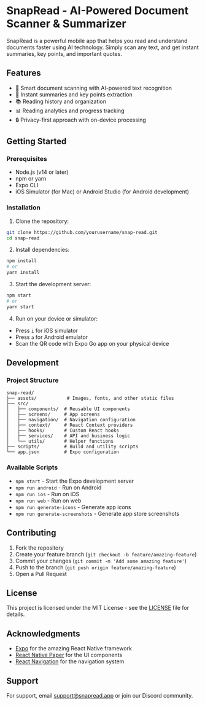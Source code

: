 # SnapRead - AI-Powered Document Scanner & Summarizer

SnapRead is a powerful mobile app that helps you read and understand documents faster using AI technology. Simply scan any text, and get instant summaries, key points, and important quotes.

## Features

- 📱 Smart document scanning with AI-powered text recognition
- 🤖 Instant summaries and key points extraction
- 📚 Reading history and organization
- 📊 Reading analytics and progress tracking
- 🔒 Privacy-first approach with on-device processing

## Getting Started

### Prerequisites

- Node.js (v14 or later)
- npm or yarn
- Expo CLI
- iOS Simulator (for Mac) or Android Studio (for Android development)

### Installation

1. Clone the repository:
```bash
git clone https://github.com/yourusername/snap-read.git
cd snap-read
```

2. Install dependencies:
```bash
npm install
# or
yarn install
```

3. Start the development server:
```bash
npm start
# or
yarn start
```

4. Run on your device or simulator:
- Press `i` for iOS simulator
- Press `a` for Android emulator
- Scan the QR code with Expo Go app on your physical device

## Development

### Project Structure

```
snap-read/
├── assets/           # Images, fonts, and other static files
├── src/
│   ├── components/  # Reusable UI components
│   ├── screens/     # App screens
│   ├── navigation/  # Navigation configuration
│   ├── context/     # React Context providers
│   ├── hooks/       # Custom React hooks
│   ├── services/    # API and business logic
│   └── utils/       # Helper functions
├── scripts/         # Build and utility scripts
└── app.json         # Expo configuration
```

### Available Scripts

- `npm start` - Start the Expo development server
- `npm run android` - Run on Android
- `npm run ios` - Run on iOS
- `npm run web` - Run on web
- `npm run generate-icons` - Generate app icons
- `npm run generate-screenshots` - Generate app store screenshots

## Contributing

1. Fork the repository
2. Create your feature branch (`git checkout -b feature/amazing-feature`)
3. Commit your changes (`git commit -m 'Add some amazing feature'`)
4. Push to the branch (`git push origin feature/amazing-feature`)
5. Open a Pull Request

## License

This project is licensed under the MIT License - see the [LICENSE](LICENSE) file for details.

## Acknowledgments

- [Expo](https://expo.dev/) for the amazing React Native framework
- [React Native Paper](https://callstack.github.io/react-native-paper/) for the UI components
- [React Navigation](https://reactnavigation.org/) for the navigation system

## Support

For support, email support@snapread.app or join our Discord community. 